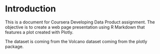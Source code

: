 # Introduction
This is a document for Coursera Developing Data Product assignment. The objective is to create a web page presentation using R Markdown that features a plot created with Plotly.

The dataset is coming from the Volcano dataset coming from the plotly package.
